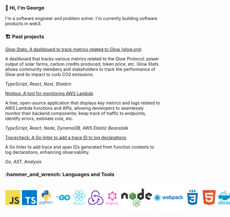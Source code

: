 ### 👋 Hi, I'm George

I'm a software engineer and problem solver. I'm currently building software products in web3.

### 🏗️ Past projects

[Glow Stats: A dashboard to track metrics related to Glow (glow.org)](https://glowstats.xyz) 

A dashboard that tracks various metrics related to the Glow Protocol: power output of solar farms, carbon credits produced, token price, etc. Glow Stats allows community members and stakeholders to track the performance of Glow and its impact to curb CO2 emissions.

*TypeScript, React, Next, Shadcn*

[Nimbus: A tool for monitoring AWS Lambda](https://github.com/oslabs-beta/Nimbus) 

A free, open-source application that displays key metrics and logs related to AWS Lambda functions and APIs, allowing developers to seamlessly monitor their backend components: keep track of traffic to endpoints, identify errors, estimate cost, etc.

*TypeScript, React, Node, DynamoDB, AWS Elastic Beanstalk*

[Tracecheck: A Go linter to add a trace ID to log declarations](https://github.com/george-maroun/tracecheck)

A Go linter to add trace and span IDs generated from function contexts to log declarations, enhancing observability.

*Go, AST, Analysis*


<div align="start">
      <h3> :hammer_and_wrench: Languages and Tools </h3>
      <div align="start" style="display: flex; align-items: center;">
        <img align="center" src="https://github.com/devicons/devicon/blob/master/icons/javascript/javascript-original.svg" title="JavaScript" alt="JavaScript" width="50" height="50"/>&nbsp;
        <img align="center" src="https://github.com/devicons/devicon/blob/1119b9f84c0290e0f0b38982099a2bd027a48bf1/icons/typescript/typescript-original.svg" title="TypeScript" alt="TypeScript" width="50" height="50"/>&nbsp;
        <img align="center" src="https://github.com/devicons/devicon/blob/1119b9f84c0290e0f0b38982099a2bd027a48bf1/icons/python/python-original-wordmark.svg" title="Python" alt="Python" width="50" height="50"/>&nbsp;
      <img align="center" src="https://github.com/devicons/devicon/blob/1119b9f84c0290e0f0b38982099a2bd027a48bf1/icons/go/go-original-wordmark.svg" title="Go" alt="Go" width="50" height="50"/>&nbsp;
        <img align="center" src="https://github.com/devicons/devicon/blob/master/icons/react/react-original-wordmark.svg" title="React" alt="React" width="50" height="50"/>&nbsp;
        <img align="center" src="https://github.com/devicons/devicon/blob/master/icons/redux/redux-original.svg" title="Redux" alt="Redux " width="50" height="50"/>&nbsp;
        <img align="center" src="https://github.com/devicons/devicon/blob/master/icons/graphql/graphql-plain-wordmark.svg" title="GraphQL" alt="GraphQL" width="50" height="50"/>&nbsp;
        <img align="center" src="https://github.com/devicons/devicon/blob/master/icons/nodejs/nodejs-original-wordmark.svg" title="NodeJS" alt="NodeJS" width="100" height="100"/>&nbsp;
        <img align="center" src="https://github.com/devicons/devicon/blob/1119b9f84c0290e0f0b38982099a2bd027a48bf1/icons/webpack/webpack-original-wordmark.svg" title="Webpack" alt="Webpack" width="100" height="100"/>&nbsp;
        <br/>
        <img align="center" src="https://github.com/devicons/devicon/blob/master/icons/css3/css3-plain-wordmark.svg"  title="CSS3" alt="CSS" width="50" height="50"/>&nbsp;
        <img align="center" src="https://github.com/devicons/devicon/blob/master/icons/html5/html5-original.svg" title="HTML5" alt="HTML" width="50" height="50"/>&nbsp;
        <img align="center" src="https://github.com/devicons/devicon/blob/master/icons/docker/docker-plain-wordmark.svg" title="Docker" alt="Docker" width="50" height="50"/>&nbsp;
        <img align="center" src="https://github.com/devicons/devicon/blob/1119b9f84c0290e0f0b38982099a2bd027a48bf1/icons/postgresql/postgresql-original-wordmark.svg" title="Postgresql" alt="Postgresql" width="50" height="50"/>&nbsp;
        <img align="center" src="https://github.com/devicons/devicon/blob/1119b9f84c0290e0f0b38982099a2bd027a48bf1/icons/mongodb/mongodb-original-wordmark.svg" title="MongoDB" alt="MongoDB" width="50" height="50"/>&nbsp;
        <img align="center" src="https://github.com/devicons/devicon/blob/master/icons/amazonwebservices/amazonwebservices-plain-wordmark.svg" title="AWS" alt="AWS" width="100" height="100"/>&nbsp;
        <img align="center" src="https://github.com/devicons/devicon/blob/master/icons/git/git-original-wordmark.svg" title="Git" alt="Git" width="100" height="100"/>
        <img align="center" src="https://github.com/devicons/devicon/blob/1119b9f84c0290e0f0b38982099a2bd027a48bf1/icons/electron/electron-original-wordmark.svg" title="Electron" alt="Electron" width="100" height="100"/>
      </div>
</div>
